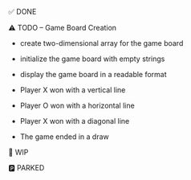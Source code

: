 ✅ DONE

⚠️ TODO
– Game Board Creation
 - create two-dimensional array for the game board
 - initialize the game board with empty strings
 - display the game board in a readable format

- Player X won with a vertical line
- Player O won with a horizontal line
- Player X won with a diagonal line
- The game ended in a draw

🚧 WIP

🅿️ PARKED
